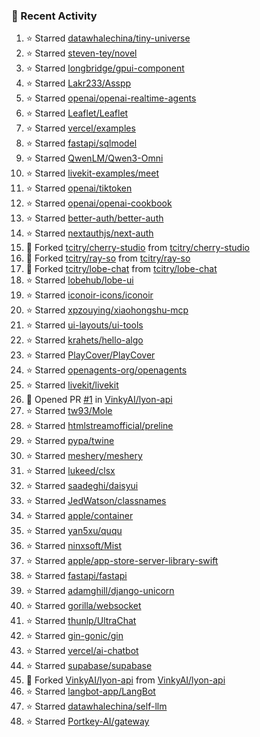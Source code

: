 ### 🚀 Recent Activity

<!--RECENT_ACTIVITY:start-->
1. ⭐ Starred [datawhalechina/tiny-universe](https://github.com/datawhalechina/tiny-universe)<br>
2. ⭐ Starred [steven-tey/novel](https://github.com/steven-tey/novel)<br>
3. ⭐ Starred [longbridge/gpui-component](https://github.com/longbridge/gpui-component)<br>
4. ⭐ Starred [Lakr233/Asspp](https://github.com/Lakr233/Asspp)<br>
5. ⭐ Starred [openai/openai-realtime-agents](https://github.com/openai/openai-realtime-agents)<br>
6. ⭐ Starred [Leaflet/Leaflet](https://github.com/Leaflet/Leaflet)<br>
7. ⭐ Starred [vercel/examples](https://github.com/vercel/examples)<br>
8. ⭐ Starred [fastapi/sqlmodel](https://github.com/fastapi/sqlmodel)<br>
9. ⭐ Starred [QwenLM/Qwen3-Omni](https://github.com/QwenLM/Qwen3-Omni)<br>
10. ⭐ Starred [livekit-examples/meet](https://github.com/livekit-examples/meet)<br>
11. ⭐ Starred [openai/tiktoken](https://github.com/openai/tiktoken)<br>
12. ⭐ Starred [openai/openai-cookbook](https://github.com/openai/openai-cookbook)<br>
13. ⭐ Starred [better-auth/better-auth](https://github.com/better-auth/better-auth)<br>
14. ⭐ Starred [nextauthjs/next-auth](https://github.com/nextauthjs/next-auth)<br>
15. 🔱 Forked [tcitry/cherry-studio](https://github.com/tcitry/cherry-studio) from [tcitry/cherry-studio](https://github.com/tcitry/cherry-studio)<br>
16. 🔱 Forked [tcitry/ray-so](https://github.com/tcitry/ray-so) from [tcitry/ray-so](https://github.com/tcitry/ray-so)<br>
17. 🔱 Forked [tcitry/lobe-chat](https://github.com/tcitry/lobe-chat) from [tcitry/lobe-chat](https://github.com/tcitry/lobe-chat)<br>
18. ⭐ Starred [lobehub/lobe-ui](https://github.com/lobehub/lobe-ui)<br>
19. ⭐ Starred [iconoir-icons/iconoir](https://github.com/iconoir-icons/iconoir)<br>
20. ⭐ Starred [xpzouying/xiaohongshu-mcp](https://github.com/xpzouying/xiaohongshu-mcp)<br>
21. ⭐ Starred [ui-layouts/ui-tools](https://github.com/ui-layouts/ui-tools)<br>
22. ⭐ Starred [krahets/hello-algo](https://github.com/krahets/hello-algo)<br>
23. ⭐ Starred [PlayCover/PlayCover](https://github.com/PlayCover/PlayCover)<br>
24. ⭐ Starred [openagents-org/openagents](https://github.com/openagents-org/openagents)<br>
25. ⭐ Starred [livekit/livekit](https://github.com/livekit/livekit)<br>
26. 💪 Opened PR [#1](undefined) in [VinkyAI/lyon-api](https://github.com/VinkyAI/lyon-api)<br>
27. ⭐ Starred [tw93/Mole](https://github.com/tw93/Mole)<br>
28. ⭐ Starred [htmlstreamofficial/preline](https://github.com/htmlstreamofficial/preline)<br>
29. ⭐ Starred [pypa/twine](https://github.com/pypa/twine)<br>
30. ⭐ Starred [meshery/meshery](https://github.com/meshery/meshery)<br>
31. ⭐ Starred [lukeed/clsx](https://github.com/lukeed/clsx)<br>
32. ⭐ Starred [saadeghi/daisyui](https://github.com/saadeghi/daisyui)<br>
33. ⭐ Starred [JedWatson/classnames](https://github.com/JedWatson/classnames)<br>
34. ⭐ Starred [apple/container](https://github.com/apple/container)<br>
35. ⭐ Starred [yan5xu/ququ](https://github.com/yan5xu/ququ)<br>
36. ⭐ Starred [ninxsoft/Mist](https://github.com/ninxsoft/Mist)<br>
37. ⭐ Starred [apple/app-store-server-library-swift](https://github.com/apple/app-store-server-library-swift)<br>
38. ⭐ Starred [fastapi/fastapi](https://github.com/fastapi/fastapi)<br>
39. ⭐ Starred [adamghill/django-unicorn](https://github.com/adamghill/django-unicorn)<br>
40. ⭐ Starred [gorilla/websocket](https://github.com/gorilla/websocket)<br>
41. ⭐ Starred [thunlp/UltraChat](https://github.com/thunlp/UltraChat)<br>
42. ⭐ Starred [gin-gonic/gin](https://github.com/gin-gonic/gin)<br>
43. ⭐ Starred [vercel/ai-chatbot](https://github.com/vercel/ai-chatbot)<br>
44. ⭐ Starred [supabase/supabase](https://github.com/supabase/supabase)<br>
45. 🔱 Forked [VinkyAI/lyon-api](https://github.com/VinkyAI/lyon-api) from [VinkyAI/lyon-api](https://github.com/VinkyAI/lyon-api)<br>
46. ⭐ Starred [langbot-app/LangBot](https://github.com/langbot-app/LangBot)<br>
47. ⭐ Starred [datawhalechina/self-llm](https://github.com/datawhalechina/self-llm)<br>
48. ⭐ Starred [Portkey-AI/gateway](https://github.com/Portkey-AI/gateway)<br>
<!--RECENT_ACTIVITY:end-->

<!-- BLOG-POST-LIST:START -->
<!-- BLOG-POST-LIST:END -->
